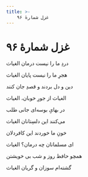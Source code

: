```yaml
---
title: >-
    غزل شمارهٔ ۹۶
---
```

# غزل شمارهٔ ۹۶

<div class="b" id="bn1"><div class="m1"><p>دردِ ما را نیست درمان الغیاث</p></div>
<div class="m2"><p>هجرِ ما را نیست پایان الغیاث</p></div></div>
<div class="b" id="bn2"><div class="m1"><p>دین و دل بردند و قصدِ جان کنند</p></div>
<div class="m2"><p>الغیاث از جورِ خوبان، الغیاث</p></div></div>
<div class="b" id="bn3"><div class="m1"><p>در بهایِ بوسه‌ای جانی طلب</p></div>
<div class="m2"><p>می‌کنند این دلسِتانان الغیاث</p></div></div>
<div class="b" id="bn4"><div class="m1"><p>خونِ ما خوردند این کافردلان</p></div>
<div class="m2"><p>ای مسلمانان چه درمان؟ الغیاث</p></div></div>
<div class="b" id="bn5"><div class="m1"><p>همچو حافظ روز و شب بی خویشتن</p></div>
<div class="m2"><p>گشته‌ام سوزان و گریان الغیاث</p></div></div>